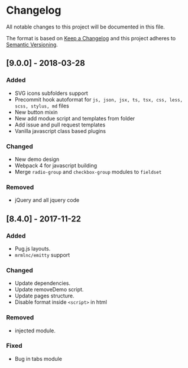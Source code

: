 # Changelog

All notable changes to this project will be documented in this file.

The format is based on [Keep a Changelog](http://keepachangelog.com/en/1.0.0/)
and this project adheres to
[Semantic Versioning](http://semver.org/spec/v2.0.0.html).

## [9.0.0] - 2018-03-28

### Added

* SVG icons subfolders support
* Precommit hook autoformat for `js, json, jsx, ts, tsx, css, less, scss, stylus, md` files
* New button mixin
* New add modue script and templates from folder
* Add issue and pull request templates
* Vanilla javascript class based plugins

### Changed

* New demo design
* Webpack 4 for javascript building
* Merge `radio-group` and `checkbox-group` modules to `fieldset`

### Removed

* jQuery and all jquery code

## [8.4.0] - 2017-11-22

### Added

* Pug.js layouts.
* `mrmlnc/emitty` support

### Changed

* Update dependencies.
* Update removeDemo script.
* Update pages structure.
* Disable format inside `<script>` in html

### Removed

* injected module.

### Fixed

* Bug in tabs module
